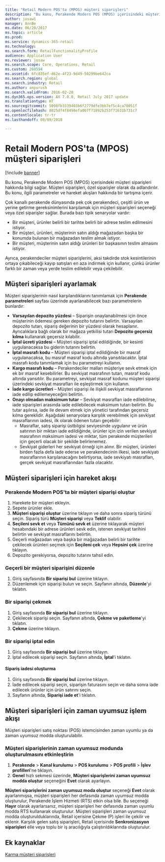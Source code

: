 ```yaml
---
title: "Retail Modern POS'ta (MPOS) müşteri siparişleri"
description: "Bu konu, Perakende Modern POS (MPOS) içerisindeki müşteri siparişleri hakkında bilgi sağlar. Müşteri siparişleri, özel siparişler olarak da adlandırılır. Bu konu, ilgili parametreler ve hareket akışları hakkında bir tartışma içerir."
author: josaw1
manager: AnnBe
ms.date: 06/20/2017
ms.topic: article
ms.prod: 
ms.service: dynamics-365-retail
ms.technology: 
ms.search.form: RetailFunctionalityProfile
audience: Application User
ms.reviewer: josaw
ms.search.scope: Core, Operations, Retail
ms.custom: 260594
ms.assetid: 6fc835ef-d62e-4f23-9d49-50299be642ca
ms.search.region: global
ms.search.industry: Retail
ms.author: anpurush
ms.search.validFrom: 2016-02-28
ms.dyn365.ops.version: AX 7.0.0, Retail July 2017 update
ms.translationtype: HT
ms.sourcegitcommit: 5098fb3339403b6f2779dfe3bb7ef5c4ca78051f
ms.openlocfilehash: 8025df4f8498efa867f71892b253f71631b731c7
ms.contentlocale: tr-tr
ms.lasthandoff: 08/09/2018

---
```


# <a name="customer-orders-in-retail-modern-pos-mpos"></a>Retail Modern POS'ta (MPOS) müşteri siparişleri

[!include [banner](includes/banner.md)]

Bu konu, Perakende Modern POS (MPOS) içerisindeki müşteri siparişleri hakkında bilgi sağlar. Müşteri siparişleri, özel siparişler olarak da adlandırılır. Bu konu, ilgili parametreler ve hareket akışları hakkında bir tartışma içerir.

Çok kanallı perakende dünyasında pek çok perakendeci, çeşitli ürün ve yerine getirme gereksinimlerini karşılamak için müşteri siparişleri seçeneği veya özel siparişler sağlar. Burada bazı tipik senaryolar vardır:

-   Bir müşteri, ürünler belirli bir tarihte belirli bir adrese teslim edilmesini istiyor.
-   Bir müşteri, ürünleri, müşterinin satın aldığı mağazadan başka bir konumda bulunan bir mağazadan teslim almak istiyor.
-   Bir müşteri, müşterinin satın aldığı ürünleri bir başkasının teslim almasını istiyor.

Ayrıca, perakendeciler müşteri siparişlerini, aksi takdirde stok kesintilerinin ortaya çıkabileceği kayıp satışları en aza indirmek için kullanır, çünkü ürünler farklı bir zaman veya yerde teslim edilebilir veya çekilebilir.

## <a name="set-up-customer-orders"></a>Müşteri siparişleri ayarlamak
Müşteri siparişlerinin nasıl karşılandıklarını tanımlamak için **Perakende parametreleri** sayfası üzerinde ayarlanabilecek bazı parametrelerin bunlardır:

-   **Varsayılan depozito yüzdesi** – Siparişin onaylanabilmesi için önce müşterinin ödemesi gereken depozito tutarını belirtin. Varsayılan depozito tutarı, sipariş değerinin bir yüzdesi olarak hesaplanır. Ayrıcalıklara bağlı olarak bir mağaza yetkilisi tutarı **Depozito geçersiz kılma** kullanarak geçersiz kılabilir.
-   **İptal ücreti yüzdesi** – Müşteri siparişi iptal edildiğinde, bir kesinti uygulanacaksa bu giderin tutarını belirtin.
-   **İptal masrafı kodu** – Müşteri siparişi iptal edildiğinde bir masraf uygulanacaksa, bu masraf masraf kodu altında yansıtılacaktır. İptal masrafı kodu tanımlamak için bu parametreyi kullanın.
-   **Kargo masrafı kodu** – Perakendeciler malları müşteriye sevk etmek için ek bir masraf kesebilirler. Bu sevkiyat masrafının tutarı, masraf kodu altında yansıtılır. Bu parametreyi, sevkiyat masraf kodunu müşteri siparişi üzerindeki sevkiyat masrafları ile eşleştirmek için kullanın.
-   **İade kargo ücretleri** – Müşteri siparişi ile ilişkili sevkiyat masraflarının iade edilip edilemeyeceğini belirtin.
-   **Onayı olmadan maksimum tutar** – Sevkiyat masrafları iade edilebilirse, iade siparişleri arasında iade edilebilecek maksimum tutarı belirtin. Bu tutar aşılırsa, iade ile devam etmek için yönetici tarafından geçersiz kılma gereklidir. Aşağıdaki senaryolara karşılık verebilmek için sevkiyat masraflarının iadesi, ilk olarak ödenen tutarı geçebilir:
    -   Masraflar, satış siparişi üstbilgisi seviyesinde uygulanır ve ürün satırının bir miktarı iade edildiğinde, ürünler için izin verilen sevkiyat masrafının maksimum iadesi ve miktar, tüm perakende müşterileri için geçerli olacak bir şekilde belirlenemez.
    -   Sevkiyat giderleri her sevkiyat örneği için alınır. Bir müşteri, ürünleri birden fazla defa iade ederse ve perakendecinin ilkesi, iade sevkiyatı masraflarının karşılanacağını belirtiyorsa, iade sevkiyatı masrafları, gerçek sevkiyat masraflarından fazla olacaktır.

## <a name="transaction-flow-for-customer-orders"></a>Müşteri siparişleri için hareket akışı
### <a name="create-a-customer-order-in-retail-modern-pos"></a>Perakende Modern POS'ta bir müşteri siparişi oluştur

1.  Harekete bir müşteri ekleyin.
2.  Sepete ürünler ekle.
3.  **Müşteri siparişi oluştur** üzerine tıklayın ve daha sonra sipariş türünü seçin. Sipariş türü **Müşteri siparişi** veya **Teklif** olabilir.
4.  **Seçileni sevk et** veya **Tümünü sevk et** üzerine tıklayarak müşteri hesabındaki bir adrese ürünleri sevk edin, istenen sevkiyat tarihini belirtin ve sevkiyat masraflarını belirtin.
5.  Geçerli mağazadan veya başka bir mağazadan belirli bir tarihte çekilecek ürünleri seçmek için **Seçileni çek** veya **Hepsini çek** üzerine tıklayın.
6.  Depozito gerekiyorsa, depozito tutarını tahsil edin.

### <a name="edit-an-existing-customer-order"></a>Geçerli bir müşteri siparişini düzenle

1.  Giriş sayfasında **Bir siparişi bul** üzerine tıklayın.
2.  Düzenlemek için siparişi bulun ve seçin. Sayfanın altında, **Düzenle**'yi tıklatın.

### <a name="pick-up-an-order"></a>Bir siparişi çekmek

1.  Giriş sayfasında **Bir siparişi bul** üzerine tıklayın.
2.  Çekilecek siparişi seçin. Sayfanın altında, **Çekme ve paketleme**'yi tıklatın.
3.  **Çekme** üzerine tıklayın.

### <a name="cancel-an-order"></a>Bir siparişi iptal edin

1.  Giriş sayfasında **Bir siparişi bul** üzerine tıklayın.
2.  İptal edilecek siparişi seçin. Sayfanın altında, **İptal**'i tıklatın.

#### <a name="create-a-return-order"></a>Sipariş iadesi oluşturma

1.  Giriş sayfasında **Bir siparişi bul** üzerine tıklayın.
2.  İade edilecek siparişi seçin, siparişin faturasını seçin ve daha sonra iade edilecek ürünler için ürün satırını seçin.
3.  Sayfanın altında, **Siparişi iade et**'i tıklatın.

## <a name="asynchronous-transaction-flow-for-customer-orders"></a>Müşteri siparişleri için zaman uyumsuz işlem akışı
Müşteri siparişleri satış noktası (POS) istemcisinden zaman uyumlu ya da zaman uyumsuz modda oluşturulabilir.

### <a name="enable-customer-orders-to-be-created-in-asynchronous-mode"></a>Müşteri siparişlerinin zaman uyumsuz modunda oluşturulmasını etkinleştirin

1.  **Perakende** &gt; **Kanal kurulumu** &gt; **POS kurulumu** &gt; **POS profili** &gt; **İşlev profilleri**'ne tıklayın.
2.  **Genel** hızlı sekmesi üzerinde, **Müşteri siparişlerini zaman uyumsuz modda oluştur** seçeneğini **Evet** olarak ayarlayın.

**Müşteri siparişlerini zaman uyumsuz moda oluştur** seçeneği **Evet** olarak ayarlanmışsa, müşteri siparişleri her defasında zaman uyumsuz modda oluşturulur, Perakende İşlem Hizmeti (RTS) etkin olsa bile. Bu seçeneği **Hayır** olarak ayarlarsanız, müşteri siparişleri her defasında zaman uyumlu modda RTS kullanarak oluşturulur. Müşteri siparişleri zaman uyumsuz modda oluşturulduklarında, Retail içerisine Çekme (P) işleri ile çekilir ve eklenir. Karşılık gelen satış siparişleri, Retail içerisinde **Senkronizasyon siparişleri** elle veya toplu bir iş aracılığıyla çalıştırıldıklarında oluşturulur.

<a name="additional-resources"></a>Ek kaynaklar
--------

[Karma müşteri siparişleri](hybrid-customer-orders.md)




